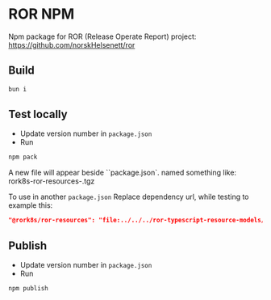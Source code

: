 # ROR NPM

Npm package for ROR (Release Operate Report) project: https://github.com/norskHelsenett/ror

## Build

```bash
bun i
```

## Test locally

- Update version number in `package.json`
- Run

```bash
npm pack
```

A new file will appear beside ``package.json`. named something like: rork8s-ror-resources-<version number>.tgz

To use in another `package.json`
Replace dependency url, while testing to example this:

```json
"@rork8s/ror-resources": "file:../../../ror-typescript-resource-models/rork8s-ror-resources-0.0.6.tgz",
```

## Publish

- Update version number in `package.json`
- Run

```bash
npm publish
```
